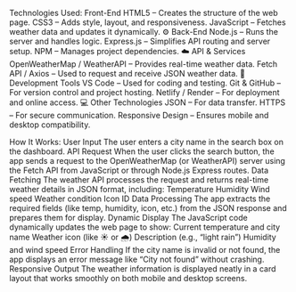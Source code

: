 Technologies Used:
Front-End HTML5 – Creates the structure of the web page. CSS3 – Adds style, layout, and responsiveness. JavaScript – Fetches weather data and updates it dynamically. ⚙️ Back-End Node.js – Runs the server and handles logic. Express.js – Simplifies API routing and server setup. NPM – Manages project dependencies. ☁️ API & Services OpenWeatherMap / WeatherAPI – Provides real-time weather data. Fetch API / Axios – Used to request and receive JSON weather data. 🧰 Development Tools VS Code – Used for coding and testing. Git & GitHub – For version control and project hosting. Netlify / Render – For deployment and online access. 💻 Other Technologies JSON – For data transfer. HTTPS – For secure communication. Responsive Design – Ensures mobile and desktop compatibility.

How It Works:
User Input The user enters a city name in the search box on the dashboard. API Request When the user clicks the search button, the app sends a request to the OpenWeatherMap (or WeatherAPI) server using the Fetch API from JavaScript or through Node.js Express routes. Data Fetching The weather API processes the request and returns real-time weather details in JSON format, including: Temperature Humidity Wind speed Weather condition Icon ID Data Processing The app extracts the required fields (like temp, humidity, icon, etc.) from the JSON response and prepares them for display. Dynamic Display The JavaScript code dynamically updates the web page to show: Current temperature and city name Weather icon (like ☀️ or 🌧️) Description (e.g., “light rain”) Humidity and wind speed Error Handling If the city name is invalid or not found, the app displays an error message like “City not found” without crashing. Responsive Output The weather information is displayed neatly in a card layout that works smoothly on both mobile and desktop screens.
